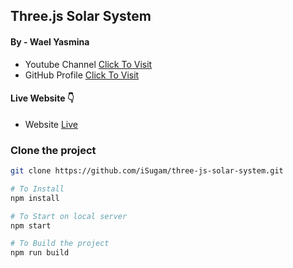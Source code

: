 ## Three.js Solar System
#### By - Wael Yasmina
- Youtube Channel [Click To Visit](https://www.youtube.com/watch?v=XXzqSAt3UIw&t=560s)
- GitHub Profile [Click To Visit](https://github.com/WaelYasmina)

#### Live Website 👇
- Website [Live](https://solar-system-three-js.netlify.app/)

### Clone the project
```bash
git clone https://github.com/iSugam/three-js-solar-system.git
```
 
```bash
# To Install
npm install

# To Start on local server
npm start

# To Build the project
npm run build
```